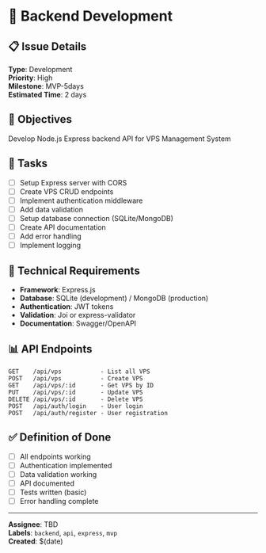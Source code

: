 # 🚀 Backend Development

## 📋 Issue Details
**Type**: Development  
**Priority**: High  
**Milestone**: MVP-5days  
**Estimated Time**: 2 days

## 🎯 Objectives
Develop Node.js Express backend API for VPS Management System

## 📝 Tasks
- [ ] Setup Express server with CORS
- [ ] Create VPS CRUD endpoints
- [ ] Implement authentication middleware
- [ ] Add data validation
- [ ] Setup database connection (SQLite/MongoDB)
- [ ] Create API documentation
- [ ] Add error handling
- [ ] Implement logging

## 🔧 Technical Requirements
- **Framework**: Express.js
- **Database**: SQLite (development) / MongoDB (production)
- **Authentication**: JWT tokens
- **Validation**: Joi or express-validator
- **Documentation**: Swagger/OpenAPI

## 📊 API Endpoints
```
GET    /api/vps           - List all VPS
POST   /api/vps           - Create VPS
GET    /api/vps/:id       - Get VPS by ID
PUT    /api/vps/:id       - Update VPS
DELETE /api/vps/:id       - Delete VPS
POST   /api/auth/login    - User login
POST   /api/auth/register - User registration
```

## ✅ Definition of Done
- [ ] All endpoints working
- [ ] Authentication implemented
- [ ] Data validation working
- [ ] API documented
- [ ] Tests written (basic)
- [ ] Error handling complete

---
**Assignee**: TBD  
**Labels**: `backend`, `api`, `express`, `mvp`  
**Created**: $(date)

